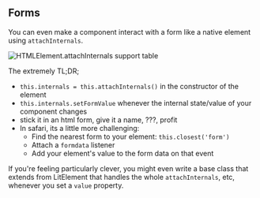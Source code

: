 ## Forms

You can even make a component interact with a form like a native element using `attachInternals`.

![HTMLElement.attachInternals support table](/slides/04-accessibility/attach-internals-support.png)

The extremely TL;DR;
<ul>
<li class="fragment"><code>this.internals = this.attachInternals()</code> in the constructor of the element</li>
<li class="fragment"><code>this.internals.setFormValue</code> whenever the internal state/value of your component changes</li>
<li class="fragment">stick it in an html form, give it a name, ???, profit</li>
<li class="fragment">
  In safari, its a little more challenging:
  <ul>
  <li>Find the nearest form to your element: <code>this.closest('form')</code></li>
  <li>Attach a <code>formdata</code> listener</li>
  <li>Add your element's value to the form data on that event</li>
  </ul>
</li>
</ul>

<p class="fragment">
If you're feeling particularly clever, you might even write a base class that extends from LitElement that handles the whole <code>attachInternals</code>, etc, whenever you set a <code>value</code> property.
</p>
